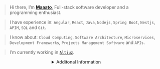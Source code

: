 > Hi there, I’m **[Maaato](https://maaato.vercel.app)**, Full-stack software developer and a programming enthusiast. 

> I have experience in:  `Angular`, `React`, `Java`, `Nodejs`, `Spring Boot`, `Nestjs`, `APIM`, `SQL` and `Git`.

> I know about: `Cloud Computing`, `Software Architecture`, `Microservices`, `Development Frameworks`, `Projects Management Software` and `APIs`.

> I’m currently working in [`Altiuz`](https://altiuz.cl).
> 
<div align="center">
   <details>
      <summary>Additonal Information</summary><br/>
     <p><strong>💻 GitHub Profile Stats 💻</strong></p>
   <table>
      <tr>
         <td>
 <a href="https://github.com/anuraghazra/github-readme-stats">
            <img align="center" alt="Maaato's Github Stats" src="https://github-readme-stats.vercel.app/api?username=Maaato&show_icons=true&count_private=true&theme=react&hide_border=true&bg_color=0D1117" />
            </a>
         </td>
         <td>
            <a href="https://github.com/DenverCoder1/github-readme-streak-stats">
            <img align="center" alt="Maaato' Streak Stats" src="https://github-readme-streak-stats.herokuapp.com/?user=Maaato&theme=radical&custom_title=streak-stats-ty&hide_border=true&layout=compact" />
            </a>
         </td>
      </tr>
      <tr>
         <td>
          <a href="https://github.com/anuraghazra/github-readme-stats">
            <img align="center" alt="Maaato's Top Languages" src="https://github-readme-stats.vercel.app/api/top-langs/?username=Maaato&langs_count=8&layout=compact&theme=react&hide_border=true&bg_color=0D1117" />
            </a>
         </td>
         <td>
        <a href="https://github.com/anuraghazra/github-readme-stats">
            <img align="center" alt="Maaato's Github Stats" src="https://camo.githubusercontent.com/4909b99c33b079bca6178a2199bb9633e3590f9d4c623429093140cbb33d1a1f/68747470733a2f2f6d6574726963732e6c65636f712e696f2f4d616161746f"/>
            </a>          
         </td>
      </tr>
   </table>
</details>
<div/>
